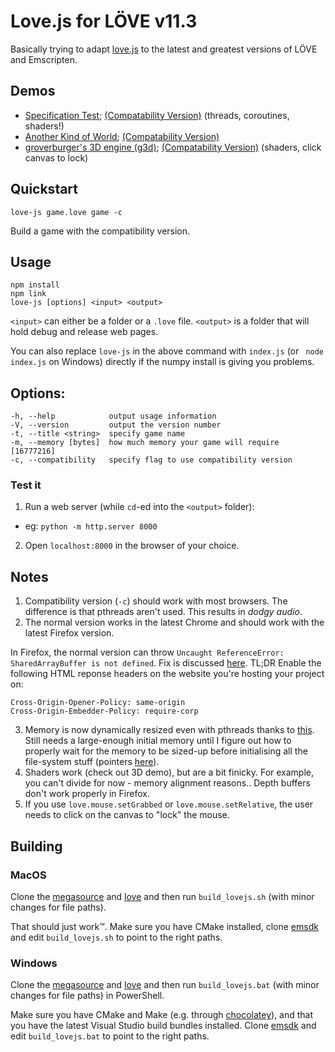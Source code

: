 Love.js for LÖVE v11.3
============
Basically trying to adapt [love.js](https://github.com/TannerRogalsky/love.js) to the latest and greatest versions of LÖVE and Emscripten.

## Demos
 * [Specification Test](https://davidobot.net/lovejs/lovejs_spec/); [(Compatability Version)](https://davidobot.net/lovejs/lovejs_spec_c/) (threads, coroutines, shaders!)
 * [Another Kind of World](https://davidobot.net/lovejs/akow/); [(Compatability Version)](https://davidobot.net/lovejs/akow_c/)
 * [groverburger's 3D engine (g3d)](https://davidobot.net/lovejs/3d/); [(Compatability Version)](https://davidobot.net/lovejs/3d_c/) (shaders, click canvas to lock)

## Quickstart
```
love-js game.love game -c
```
Build a game with the compatibility version.

## Usage
```
npm install
npm link
love-js [options] <input> <output>
```

`<input>` can either be a folder or a `.love` file.
`<output>` is a folder that will hold debug and release web pages.

You can also replace `love-js` in the above command with `index.js` (or ` node index.js` on Windows) directly if the numpy install is giving you problems.

## Options:
```
-h, --help            output usage information
-V, --version         output the version number
-t, --title <string>  specify game name
-m, --memory [bytes]  how much memory your game will require [16777216]
-c, --compatibility   specify flag to use compatibility version
```

### Test it
1. Run a web server (while `cd`-ed into the `<output>` folder):
  - eg: `python -m http.server 8000`
2. Open `localhost:8000` in the browser of your choice.

## Notes
1. Compatibility version (`-c`) should work with most browsers. The difference is that pthreads aren't used. This results in *dodgy audio*. 
2. The normal version works in the latest Chrome and should work with the latest Firefox version. 

In Firefox, the normal version can throw `Uncaught ReferenceError: SharedArrayBuffer is not defined`. Fix is discussed [here](https://developer.mozilla.org/en-US/docs/Web/JavaScript/Reference/Global_Objects/SharedArrayBuffer#Security_requirements). TL;DR 
Enable the following HTML reponse headers on the website you're hosting your project on:
```
Cross-Origin-Opener-Policy: same-origin
Cross-Origin-Embedder-Policy: require-corp
```
3. Memory is now dynamically resized even with pthreads thanks to [this](https://github.com/emscripten-core/emscripten/pull/8365). Still needs a large-enough initial memory until I figure out how to properly wait for the memory to be sized-up before initialising all the file-system stuff (pointers [here](https://emscripten.org/docs/getting_started/FAQ.html#how-can-i-tell-when-the-page-is-fully-loaded-and-it-is-safe-to-call-compiled-functions)).
4. Shaders work (check out 3D demo), but are a bit finicky. For example, you can't divide for now - memory alignment reasons.. Depth buffers don't work properly in Firefox.
5. If you use `love.mouse.setGrabbed` or `love.mouse.setRelative`, the user needs to click on the canvas to "lock" the mouse.

## Building
### MacOS
Clone the [megasource](https://github.com/Davidobot/megasource/tree/emscripten) and [love](https://github.com/Davidobot/love/tree/emscripten) and then run `build_lovejs.sh` (with minor changes for file paths).

That should just work™. Make sure you have CMake installed, clone [emsdk](https://github.com/emscripten-core/emsdk) and edit `build_lovejs.sh` to point to the right paths.

### Windows
Clone the [megasource](https://github.com/Davidobot/megasource/tree/emscripten) and [love](https://github.com/Davidobot/love/tree/emscripten) and then run `build_lovejs.bat` (with minor changes for file paths) in PowerShell.

Make sure you have CMake and Make (e.g. through [chocolatey](https://chocolatey.org/packages/make)), and that you have the latest Visual Studio build bundles installed. Clone [emsdk](https://github.com/emscripten-core/emsdk) and edit `build_lovejs.bat` to point to the right paths.
